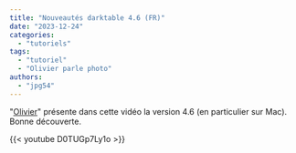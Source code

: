 ```yaml
---
title: "Nouveautés darktable 4.6 (FR)"
date: "2023-12-24"
categories:
  - "tutoriels"
tags:
  - "tutoriel"
  - "Olivier parle photo"
authors:
  - "jpg54"  
---
```

"[Olivier](https://www.youtube.com/@olivierparlephoto)" présente dans cette vidéo la version 4.6 (en particulier sur Mac).
Bonne découverte.

{{< youtube D0TUGp7Ly1o >}}
